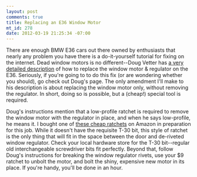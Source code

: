 ```yaml
--- 
layout: post
comments: true
title: Replacing an E36 Window Motor
mt_id: 278
date: 2012-03-19 21:25:34 -07:00
---
```

There are enough BMW E36 cars out there owned by enthusiasts that nearly any problem you have there is a do-it-yourself tutorial for fixing on the internet. Dead window motors is no different--Doug Vetter has [a very detailed description](http://www.dvatp.com/bmw/diy/power_window/) of how to replace the window motor & regulator on the E36.  Seriously, if you're going to to do this fix (or are wondering whether you should), go check out Doug's page.  The only amendment I'll make to his description is about replacing the window motor only, without removing the regulator.  In short, doing so is possible, but a (cheap!) special tool is required.

Doug's instructions mention that a low-profile ratchet is required to remove the window motor with the regulator in place, and when he says low-profile, he means it.  I bought one of [these cheap ratchets](http://www.amazon.com/gp/product/B000XYOUS6/ref=as_li_qf_sp_asin_il_tl?ie=UTF8&tag=dinomitenet-20&linkCode=as2&camp=1789&creative=9325&creativeASIN=B000XYOUS6) on Amazon in preparation for this job.  While it doesn't have the requisite T-30 bit, this style of ratchet is the only thing that will fit in the space between the door and de-riveted window regulator.  Check your local hardware store for the T-30 bit--regular old interchangeable screwdriver bits fit perfectly.  Beyond that, follow Doug's instructions for breaking the window regulator rivets, use your $9 ratchet to unbolt the motor, and bolt the shiny, expensive new motor in its place.  If you're handy, you'll be done in an hour. 
